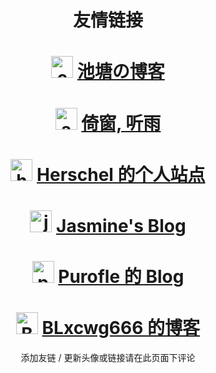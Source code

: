 # <center>友情链接</center>
# <center><img src="https://chitang-main-1256617490.cos.ap-shanghai.myqcloud.com/images/avatar.webp" width = "35" height = "35" alt="chitang233"/> [池塘の博客](https://blog.chitang.dev)</center>
# <center><img src="https://blog.coelacanthus.moe/icon.png" width = "35" height = "35" alt="ayalhw"/> [倚窗, 听雨](https://blog.coelacanthus.moe)</center>
# <center><img src="https://avatars3.githubusercontent.com/u/52870917?s=400&v=4" width = "35" height = "35" alt="herschel-ma"/> [Herschel 的个人站点](http://39.101.213.182)</center>
# <center><img src="https://blog.dianas.cyou/img/favicon.png" width = "35" height = "35" alt="jasmine"/> [Jasmine's Blog](https://blog.dianas.cyou)</center>
# <center><img src="https://q1.qlogo.cn/g?b=qq&nk=3272912942&s=640" width = "35" height = "35" alt="purofle"/> [Purofle 的 Blog](https://blog.archlinux.tech)</center>
# <center><img src="https://www.cyznb.eu.org/imgs/head1x2.png" width = "35" height = "35" alt="BLxcwg666's Blog"/> [BLxcwg666 的博客](https://blog.cyznb.eu.org)</center>
<center>添加友链 / 更新头像或链接请在此页面下评论</center>

